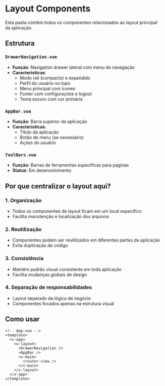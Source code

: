 # Layout Components

Esta pasta contém todos os componentes relacionados ao layout principal da aplicação.

## Estrutura

### `DrawerNavigation.vue`
- **Função**: Navigation drawer lateral com menu de navegação
- **Características**:
  - Modo rail (compacto) e expandido
  - Perfil do usuário no topo
  - Menu principal com ícones
  - Footer com configurações e logout
  - Tema escuro com cor primária

### `AppBar.vue`
- **Função**: Barra superior da aplicação
- **Características**:
  - Título da aplicação
  - Botão de menu (se necessário)
  - Ações do usuário

### `ToolBars.vue`
- **Função**: Barras de ferramentas específicas para páginas
- **Status**: Em desenvolvimento

## Por que centralizar o layout aqui?

### 1. **Organização**
- Todos os componentes de layout ficam em um local específico
- Facilita manutenção e localização dos arquivos

### 2. **Reutilização**
- Componentes podem ser reutilizados em diferentes partes da aplicação
- Evita duplicação de código

### 3. **Consistência**
- Mantém padrão visual consistente em toda aplicação
- Facilita mudanças globais de design

### 4. **Separação de responsabilidades**
- Layout separado da lógica de negócio
- Componentes focados apenas na estrutura visual

## Como usar

```vue
<!-- App.vue -->
<template>
  <v-app>
    <v-layout>
      <DrawerNavigation />
      <AppBar />
      <v-main>
        <router-view />
      </v-main>
    </v-layout>
  </v-app>
</template>
```
